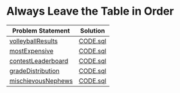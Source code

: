 # Always Leave the Table in Order

|Problem Statement|Solution|
|---|---|
|[volleyballResults](https://github.com/Lintik/CodeFights-Databases/blob/master/Always%20Leave%20the%20Table%20in%20Order/volleyballResults/README.md)|[CODE.sql](https://github.com/Lintik/CodeFights-Databases/blob/master/Always%20Leave%20the%20Table%20in%20Order/volleyballResults/CODE.sql)|
|[mostExpensive](https://github.com/Lintik/CodeFights-Databases/blob/master/Always%20Leave%20the%20Table%20in%20Order/mostExpensive/README.md)|[CODE.sql](https://github.com/Lintik/CodeFights-Databases/blob/master/Always%20Leave%20the%20Table%20in%20Order/mostExpensive/CODE.sql)|
|[contestLeaderboard](https://github.com/Lintik/CodeFights-Databases/blob/master/Always%20Leave%20the%20Table%20in%20Order/contestLeaderboard/README.md)|[CODE.sql](https://github.com/Lintik/CodeFights-Databases/blob/master/Always%20Leave%20the%20Table%20in%20Order/contestLeaderboard/CODE.sql)|
|[gradeDistribution](https://github.com/Lintik/CodeFights-Databases/blob/master/Always%20Leave%20the%20Table%20in%20Order/gradeDistribution/README.md)|[CODE.sql](https://github.com/Lintik/CodeFights-Databases/blob/master/Always%20Leave%20the%20Table%20in%20Order/gradeDistribution/CODE.sql)|
|[mischievousNephews](https://github.com/Lintik/CodeFights-Databases/blob/master/Always%20Leave%20the%20Table%20in%20Order/mischievousNephews/README.md)|[CODE.sql](https://github.com/Lintik/CodeFights-Databases/blob/master/Always%20Leave%20the%20Table%20in%20Order/mischievousNephews/CODE.sql)|
